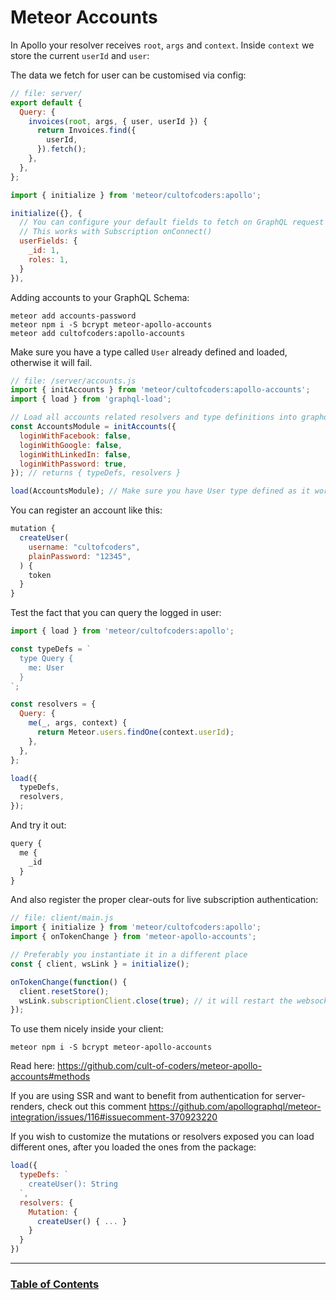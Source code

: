 # Meteor Accounts

In Apollo your resolver receives `root`, `args` and `context`. Inside `context` we store the current `userId` and `user`:

The data we fetch for user can be customised via config:

```js
// file: server/
export default {
  Query: {
    invoices(root, args, { user, userId }) {
      return Invoices.find({
        userId,
      }).fetch();
    },
  },
};
```

```js
import { initialize } from 'meteor/cultofcoders:apollo';

initialize({}, {
  // You can configure your default fields to fetch on GraphQL request
  // This works with Subscription onConnect()
  userFields: {
    _id: 1,
    roles: 1,
  }
}),
```

Adding accounts to your GraphQL Schema:

```
meteor add accounts-password
meteor npm i -S bcrypt meteor-apollo-accounts
meteor add cultofcoders:apollo-accounts
```

Make sure you have a type called `User` already defined and loaded, otherwise it will fail.

```js
// file: /server/accounts.js
import { initAccounts } from 'meteor/cultofcoders:apollo-accounts';
import { load } from 'graphql-load';

// Load all accounts related resolvers and type definitions into graphql-loader
const AccountsModule = initAccounts({
  loginWithFacebook: false,
  loginWithGoogle: false,
  loginWithLinkedIn: false,
  loginWithPassword: true,
}); // returns { typeDefs, resolvers }

load(AccountsModule); // Make sure you have User type defined as it works directly with it
```

You can register an account like this:

```js
mutation {
  createUser(
    username: "cultofcoders",
    plainPassword: "12345",
  ) {
    token
  }
}
```

Test the fact that you can query the logged in user:

```js
import { load } from 'meteor/cultofcoders:apollo';

const typeDefs = `
  type Query {
    me: User
  }
`;

const resolvers = {
  Query: {
    me(_, args, context) {
      return Meteor.users.findOne(context.userId);
    },
  },
};

load({
  typeDefs,
  resolvers,
});
```

And try it out:

```js
query {
  me {
    _id
  }
}
```

And also register the proper clear-outs for live subscription authentication:

```js
// file: client/main.js
import { initialize } from 'meteor/cultofcoders:apollo';
import { onTokenChange } from 'meteor-apollo-accounts';

// Preferably you instantiate it in a different place
const { client, wsLink } = initialize();

onTokenChange(function() {
  client.resetStore();
  wsLink.subscriptionClient.close(true); // it will restart the websocket connection
});
```

To use them nicely inside your client:

```
meteor npm i -S bcrypt meteor-apollo-accounts
```

Read here: https://github.com/cult-of-coders/meteor-apollo-accounts#methods

If you are using SSR and want to benefit from authentication for server-renders, check out this comment https://github.com/apollographql/meteor-integration/issues/116#issuecomment-370923220

If you wish to customize the mutations or resolvers exposed you can load different ones, after you loaded the ones from the package:

```js
load({
  typeDefs: `
    createUser(): String
  `,
  resolvers: {
    Mutation: {
      createUser() { ... }
    }
  }
})
```

---

### [Table of Contents](index.md)
